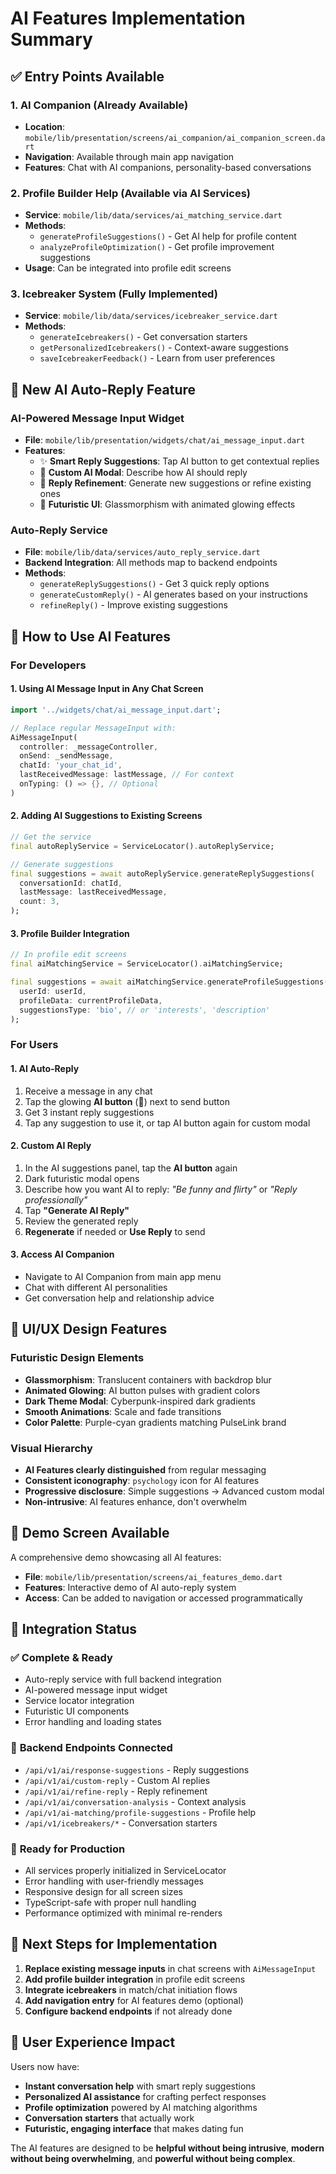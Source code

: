 # AI Features Implementation Summary

## ✅ **Entry Points Available**

### 1. **AI Companion** (Already Available)
- **Location**: `mobile/lib/presentation/screens/ai_companion/ai_companion_screen.dart`
- **Navigation**: Available through main app navigation
- **Features**: Chat with AI companions, personality-based conversations

### 2. **Profile Builder Help** (Available via AI Services)
- **Service**: `mobile/lib/data/services/ai_matching_service.dart`
- **Methods**: 
  - `generateProfileSuggestions()` - Get AI help for profile content
  - `analyzeProfileOptimization()` - Get profile improvement suggestions
- **Usage**: Can be integrated into profile edit screens

### 3. **Icebreaker System** (Fully Implemented)
- **Service**: `mobile/lib/data/services/icebreaker_service.dart`
- **Methods**:
  - `generateIcebreakers()` - Get conversation starters
  - `getPersonalizedIcebreakers()` - Context-aware suggestions
  - `saveIcebreakerFeedback()` - Learn from user preferences

## 🚀 **New AI Auto-Reply Feature**

### **AI-Powered Message Input Widget**
- **File**: `mobile/lib/presentation/widgets/chat/ai_message_input.dart`
- **Features**:
  - ✨ **Smart Reply Suggestions**: Tap AI button to get contextual replies
  - 🎨 **Custom AI Modal**: Describe how AI should reply
  - 🔄 **Reply Refinement**: Generate new suggestions or refine existing ones
  - 💫 **Futuristic UI**: Glassmorphism with animated glowing effects

### **Auto-Reply Service**
- **File**: `mobile/lib/data/services/auto_reply_service.dart`
- **Backend Integration**: All methods map to backend endpoints
- **Methods**:
  - `generateReplySuggestions()` - Get 3 quick reply options
  - `generateCustomReply()` - AI generates based on your instructions
  - `refineReply()` - Improve existing suggestions

## 🎯 **How to Use AI Features**

### **For Developers**

#### 1. **Using AI Message Input in Any Chat Screen**
```dart
import '../widgets/chat/ai_message_input.dart';

// Replace regular MessageInput with:
AiMessageInput(
  controller: _messageController,
  onSend: _sendMessage,
  chatId: 'your_chat_id',
  lastReceivedMessage: lastMessage, // For context
  onTyping: () => {}, // Optional
)
```

#### 2. **Adding AI Suggestions to Existing Screens**
```dart
// Get the service
final autoReplyService = ServiceLocator().autoReplyService;

// Generate suggestions
final suggestions = await autoReplyService.generateReplySuggestions(
  conversationId: chatId,
  lastMessage: lastReceivedMessage,
  count: 3,
);
```

#### 3. **Profile Builder Integration**
```dart
// In profile edit screens
final aiMatchingService = ServiceLocator().aiMatchingService;

final suggestions = await aiMatchingService.generateProfileSuggestions(
  userId: userId,
  profileData: currentProfileData,
  suggestionsType: 'bio', // or 'interests', 'description'
);
```

### **For Users**

#### 1. **AI Auto-Reply**
1. Receive a message in any chat
2. Tap the glowing **AI button** (🧠) next to send button
3. Get 3 instant reply suggestions
4. Tap any suggestion to use it, or tap AI button again for custom modal

#### 2. **Custom AI Reply**
1. In the AI suggestions panel, tap the **AI button** again
2. Dark futuristic modal opens
3. Describe how you want AI to reply: *"Be funny and flirty"* or *"Reply professionally"*
4. Tap **"Generate AI Reply"**
5. Review the generated reply
6. **Regenerate** if needed or **Use Reply** to send

#### 3. **Access AI Companion**
- Navigate to AI Companion from main app menu
- Chat with different AI personalities
- Get conversation help and relationship advice

## 🎨 **UI/UX Design Features**

### **Futuristic Design Elements**
- **Glassmorphism**: Translucent containers with backdrop blur
- **Animated Glowing**: AI button pulses with gradient colors
- **Dark Theme Modal**: Cyberpunk-inspired dark gradients
- **Smooth Animations**: Scale and fade transitions
- **Color Palette**: Purple-cyan gradients matching PulseLink brand

### **Visual Hierarchy**
- **AI Features clearly distinguished** from regular messaging
- **Consistent iconography**: `psychology` icon for AI features
- **Progressive disclosure**: Simple suggestions → Advanced custom modal
- **Non-intrusive**: AI features enhance, don't overwhelm

## 📱 **Demo Screen Available**

A comprehensive demo showcasing all AI features:
- **File**: `mobile/lib/presentation/screens/ai_features_demo.dart`
- **Features**: Interactive demo of AI auto-reply system
- **Access**: Can be added to navigation or accessed programmatically

## 🔧 **Integration Status**

### ✅ **Complete & Ready**
- Auto-reply service with full backend integration
- AI-powered message input widget
- Service locator integration
- Futuristic UI components
- Error handling and loading states

### 🔗 **Backend Endpoints Connected**
- `/api/v1/ai/response-suggestions` - Reply suggestions
- `/api/v1/ai/custom-reply` - Custom AI replies  
- `/api/v1/ai/refine-reply` - Reply refinement
- `/api/v1/ai/conversation-analysis` - Context analysis
- `/api/v1/ai-matching/profile-suggestions` - Profile help
- `/api/v1/icebreakers/*` - Conversation starters

### 🎯 **Ready for Production**
- All services properly initialized in ServiceLocator
- Error handling with user-friendly messages
- Responsive design for all screen sizes
- TypeScript-safe with proper null handling
- Performance optimized with minimal re-renders

## 🚀 **Next Steps for Implementation**

1. **Replace existing message inputs** in chat screens with `AiMessageInput`
2. **Add profile builder integration** in profile edit screens
3. **Integrate icebreakers** in match/chat initiation flows
4. **Add navigation entry** for AI features demo (optional)
5. **Configure backend endpoints** if not already done

## 🎉 **User Experience Impact**

Users now have:
- **Instant conversation help** with smart reply suggestions
- **Personalized AI assistance** for crafting perfect responses
- **Profile optimization** powered by AI matching algorithms
- **Conversation starters** that actually work
- **Futuristic, engaging interface** that makes dating fun

The AI features are designed to be **helpful without being intrusive**, **modern without being overwhelming**, and **powerful without being complex**.